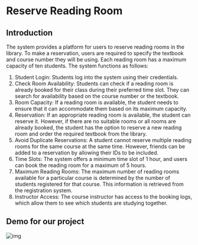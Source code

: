 # Reserve Reading Room
## Introduction
The system provides a platform for users to reserve reading rooms in the library. To make a reservation, users are required to specify the textbook and course number they will be using. Each reading room has a maximum capacity of ten students. The system functions as follows:

1. Student Login: Students log into the system using their credentials.  
2. Check Room Availability: Students can check if a reading room is already booked for their class during their preferred time slot. They can search for availability based on the course number or the textbook.  
3. Room Capacity: If a reading room is available, the student needs to ensure that it can accommodate them based on its maximum capacity.  
4. Reservation: If an appropriate reading room is available, the student can reserve it. However, if there are no suitable rooms or all rooms are already booked, the student has the option to reserve a new reading room and order the required textbook from the library.  
5. Avoid Duplicate Reservations: A student cannot reserve multiple reading rooms for the same course at the same time. However, friends can be added to a reservation by allowing their IDs to be included.  
6. Time Slots: The system offers a minimum time slot of 1 hour, and users can book the reading room for a maximum of 5 hours.  
7. Maximum Reading Rooms: The maximum number of reading rooms available for a particular course is determined by the number of students registered for that course. This information is retrieved from the registration system.  
8. Instructor Access: The course instructor has access to the booking logs, which allow them to see which students are studying together.
## Demo for our project
![img](https://github.com/Chin-Sun/Reserve-Reading-Room/blob/06a5d20b9cf0bcaec45f7e48582f4e3f66658298/Demo/IMG_8038.GIF)
